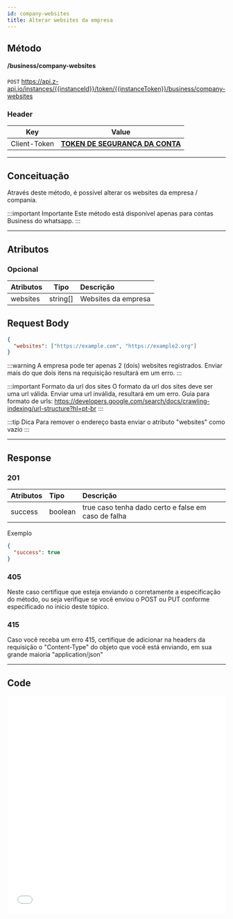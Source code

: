 ```yaml
---
id: company-websites
title: Alterar websites da empresa
---
```


## Método

#### /business/company-websites

`POST` https://api.z-api.io/instances/{{instanceId}}/token/{{instanceToken}}/business/company-websites

### Header

|      Key       |            Value            |
| :------------: |     :-----------------:     |
|  Client-Token  | **[TOKEN DE SEGURANÇA DA CONTA](../security/client-token)** |
---

## Conceituação

Através deste método, é possível alterar os websites da empresa / compania.

:::important Importante
Este método está disponível apenas para contas Business do whatsapp. 
:::

---

## Atributos

### Opcional

| Atributos   |  Tipo     | Descrição                                    |
| :---------- | :-----:   | :----------------------------------------- |
| websites    | string[]  | Websites da empresa                        |

## Request Body

```json
{
  "websites": ["https://example.com", "https://example2.org"]
}
```

:::warning
A empresa pode ter apenas 2 (dois) websites registrados. Enviar mais do que dois itens na requisição resultará em um erro.
:::

:::important Formato da url dos sites
O formato da url dos sites deve ser uma url válida. Enviar uma url inválida, resultará em um erro. Guia para formato de urls: https://developers.google.com/search/docs/crawling-indexing/url-structure?hl=pt-br
:::

:::tip Dica
Para remover o endereço basta enviar o atributo "websites" como vazio
:::

---

## Response

### 201

| Atributos | Tipo    | Descrição                                           |
| :-------- | :------ | :-------------------------------------------------- |
| success   | boolean | true caso tenha dado certo e false em caso de falha |

Exemplo

```json
{
  "success": true
}
```

### 405

Neste caso certifique que esteja enviando o corretamente a especificação do método, ou seja verifique se você enviou o POST ou PUT conforme especificado no inicio deste tópico.

### 415

Caso você receba um erro 415, certifique de adicionar na headers da requisição o "Content-Type" do objeto que você está enviando, em sua grande maioria "application/json"

---

## Code

<iframe src="//api.apiembed.com/?source=https://raw.githubusercontent.com/Z-API/z-api-docs/main/json-examples/company-websites.json&targets=all" frameborder="0" scrolling="no" width="100%" height="500px" seamless></iframe>
